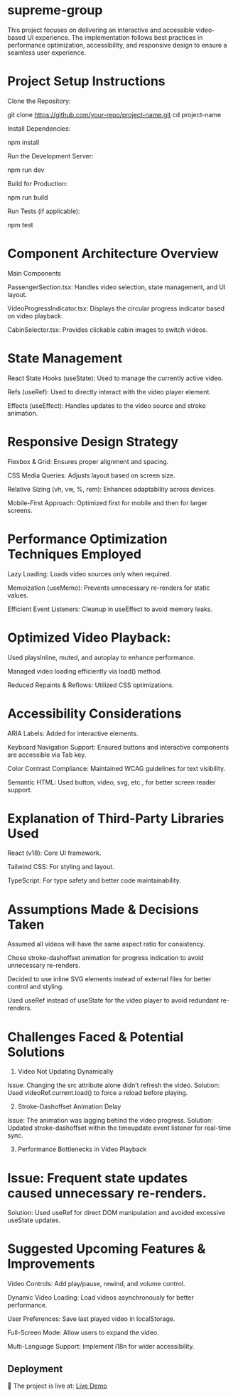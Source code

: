 # supreme-group
This project focuses on delivering an interactive and accessible video-based UI experience. The implementation follows best practices in performance optimization, accessibility, and responsive design to ensure a seamless user experience.

# Project Setup Instructions

Clone the Repository:

git clone https://github.com/your-repo/project-name.git
cd project-name

Install Dependencies:

npm install

Run the Development Server:

npm run dev

Build for Production:

npm run build

Run Tests (if applicable):

npm test

# Component Architecture Overview

Main Components

PassengerSection.tsx: Handles video selection, state management, and UI layout.

VideoProgressIndicator.tsx: Displays the circular progress indicator based on video playback.

CabinSelector.tsx: Provides clickable cabin images to switch videos.

# State Management

React State Hooks (useState): Used to manage the currently active video.

Refs (useRef): Used to directly interact with the video player element.

Effects (useEffect): Handles updates to the video source and stroke animation.

# Responsive Design Strategy

Flexbox & Grid: Ensures proper alignment and spacing.

CSS Media Queries: Adjusts layout based on screen size.

Relative Sizing (vh, vw, %, rem): Enhances adaptability across devices.

Mobile-First Approach: Optimized first for mobile and then for larger screens.

# Performance Optimization Techniques Employed

Lazy Loading: Loads video sources only when required.

Memoization (useMemo): Prevents unnecessary re-renders for static values.

Efficient Event Listeners: Cleanup in useEffect to avoid memory leaks.

# Optimized Video Playback:

Used playsInline, muted, and autoplay to enhance performance.

Managed video loading efficiently via load() method.

Reduced Repaints & Reflows: Utilized CSS optimizations.

# Accessibility Considerations

ARIA Labels: Added for interactive elements.

Keyboard Navigation Support: Ensured buttons and interactive components are accessible via Tab key.

Color Contrast Compliance: Maintained WCAG guidelines for text visibility.

Semantic HTML: Used button, video, svg, etc., for better screen reader support.

# Explanation of Third-Party Libraries Used

React (v18): Core UI framework.

Tailwind CSS: For styling and layout.

TypeScript: For type safety and better code maintainability.

# Assumptions Made & Decisions Taken

Assumed all videos will have the same aspect ratio for consistency.

Chose stroke-dashoffset animation for progress indication to avoid unnecessary re-renders.

Decided to use inline SVG elements instead of external files for better control and styling.

Used useRef instead of useState for the video player to avoid redundant re-renders.

# Challenges Faced & Potential Solutions

1. Video Not Updating Dynamically

Issue: Changing the src attribute alone didn’t refresh the video.
Solution: Used videoRef.current.load() to force a reload before playing.

2. Stroke-Dashoffset Animation Delay

Issue: The animation was lagging behind the video progress.
Solution: Updated stroke-dashoffset within the timeupdate event listener for real-time sync.

3. Performance Bottlenecks in Video Playback

# Issue: Frequent state updates caused unnecessary re-renders.
Solution: Used useRef for direct DOM manipulation and avoided excessive useState updates.

# Suggested Upcoming Features & Improvements

Video Controls: Add play/pause, rewind, and volume control.

Dynamic Video Loading: Load videos asynchronously for better performance.

User Preferences: Save last played video in localStorage.

Full-Screen Mode: Allow users to expand the video.

Multi-Language Support: Implement i18n for wider accessibility.

## Deployment
🚀 The project is live at: [Live Demo](https://supreme-group2-afi7paayq-shruti-yadavs-projects-5550c85a.vercel.app/)   